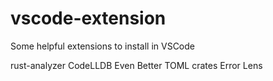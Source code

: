 # vscode-extension
Some helpful extensions to install in VSCode

rust-analyzer
CodeLLDB
Even Better TOML
crates
Error Lens
